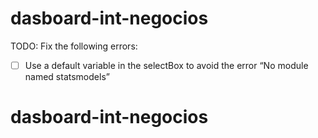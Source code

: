 # dasboard-int-negocios

TODO:
Fix the following errors:
- [  ] Use a default variable in the selectBox to avoid the error “No module named statsmodels”
 # dasboard-int-negocios

